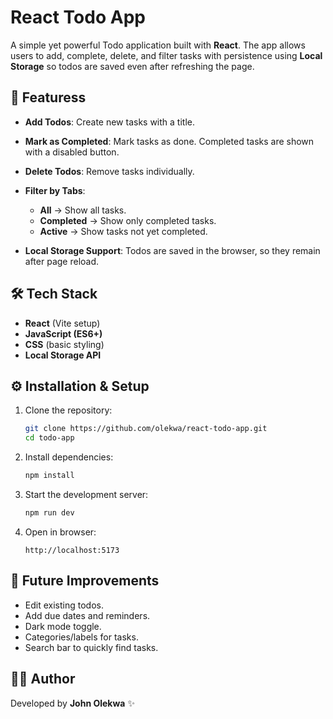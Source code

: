 # React Todo App

A simple yet powerful Todo application built with **React**. The app allows users to add, complete, delete, and filter tasks with persistence using **Local Storage** so todos are saved even after refreshing the page.


## 🚀 Featuress

* **Add Todos**: Create new tasks with a title.
* **Mark as Completed**: Mark tasks as done. Completed tasks are shown with a disabled button.
* **Delete Todos**: Remove tasks individually.
* **Filter by Tabs**:

  * **All** → Show all tasks.
  * **Completed** → Show only completed tasks.
  * **Active** → Show tasks not yet completed.
* **Local Storage Support**: Todos are saved in the browser, so they remain after page reload.



## 🛠️ Tech Stack

* **React** (Vite setup)
* **JavaScript (ES6+)**
* **CSS** (basic styling)
* **Local Storage API**



## ⚙️ Installation & Setup

1. Clone the repository:

   ```bash
   git clone https://github.com/olekwa/react-todo-app.git
   cd todo-app
   ```

2. Install dependencies:

   ```bash
   npm install
   ```

3. Start the development server:

   ```bash
   npm run dev
   ```

4. Open in browser:

   ```
   http://localhost:5173
   ```


## 🧩 Future Improvements

* Edit existing todos.
* Add due dates and reminders.
* Dark mode toggle.
* Categories/labels for tasks.
* Search bar to quickly find tasks.



## 👨‍💻 Author

Developed by **John Olekwa** ✨
